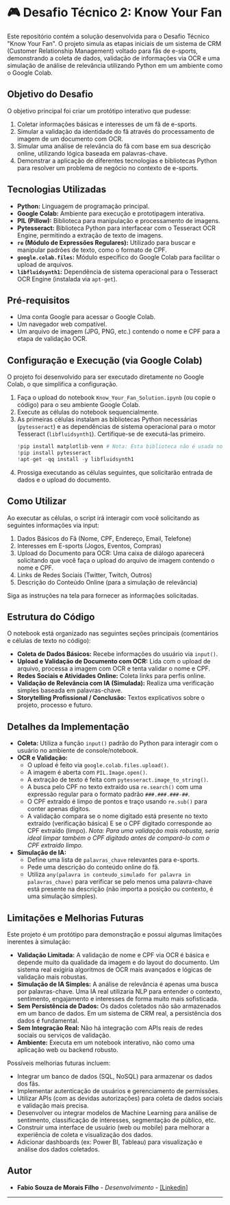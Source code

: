 # 🎮 Desafio Técnico 2: Know Your Fan

Este repositório contém a solução desenvolvida para o Desafio Técnico "Know Your Fan". O projeto simula as etapas iniciais de um sistema de CRM (Customer Relationship Management) voltado para fãs de e-sports, demonstrando a coleta de dados, validação de informações via OCR e uma simulação de análise de relevância utilizando Python em um ambiente como o Google Colab.

## Objetivo do Desafio

O objetivo principal foi criar um protótipo interativo que pudesse:
1.  Coletar informações básicas e interesses de um fã de e-sports.
2.  Simular a validação da identidade do fã através do processamento de imagem de um documento com OCR.
3.  Simular uma análise de relevância do fã com base em sua descrição online, utilizando lógica baseada em palavras-chave.
4.  Demonstrar a aplicação de diferentes tecnologias e bibliotecas Python para resolver um problema de negócio no contexto de e-sports.

## Tecnologias Utilizadas

* **Python:** Linguagem de programação principal.
* **Google Colab:** Ambiente para execução e prototipagem interativa.
* **PIL (Pillow):** Biblioteca para manipulação e processamento de imagens.
* **Pytesseract:** Biblioteca Python para interfacear com o Tesseract OCR Engine, permitindo a extração de texto de imagens.
* **`re` (Módulo de Expressões Regulares):** Utilizado para buscar e manipular padrões de texto, como o formato de CPF.
* **`google.colab.files`:** Módulo específico do Google Colab para facilitar o upload de arquivos.
* **`libfluidsynth1`:** Dependência de sistema operacional para o Tesseract OCR Engine (instalada via `apt-get`).

## Pré-requisitos

* Uma conta Google para acessar o Google Colab.
* Um navegador web compatível.
* Um arquivo de imagem (JPG, PNG, etc.) contendo o nome e CPF para a etapa de validação OCR.

## Configuração e Execução (via Google Colab)

O projeto foi desenvolvido para ser executado diretamente no Google Colab, o que simplifica a configuração.

1.  Faça o upload do notebook `Know_Your_Fan_Solution.ipynb` (ou copie o código) para o seu ambiente Google Colab.
2.  Execute as células do notebook sequencialmente.
3.  As primeiras células instalam as bibliotecas Python necessárias (`pytesseract`) e as dependências de sistema operacional para o motor Tesseract (`libfluidsynth1`). Certifique-se de executá-las primeiro.
    ```python
    !pip install matplotlib-venn # Nota: Esta biblioteca não é usada no código final, pode ser removida
    !pip install pytesseract
    !apt-get -qq install -y libfluidsynth1
    ```
4.  Prossiga executando as células seguintes, que solicitarão entrada de dados e o upload do documento.

## Como Utilizar

Ao executar as células, o script irá interagir com você solicitando as seguintes informações via input:

1.  Dados Básicos do Fã (Nome, CPF, Endereço, Email, Telefone)
2.  Interesses em E-sports (Jogos, Eventos, Compras)
3.  Upload do Documento para OCR: Uma caixa de diálogo aparecerá solicitando que você faça o upload do arquivo de imagem contendo o nome e CPF.
4.  Links de Redes Sociais (Twitter, Twitch, Outros)
5.  Descrição do Conteúdo Online (para a simulação de relevância)

Siga as instruções na tela para fornecer as informações solicitadas.

## Estrutura do Código

O notebook está organizado nas seguintes seções principais (comentários e células de texto no código):

* **Coleta de Dados Básicos:** Recebe informações do usuário via `input()`.
* **Upload e Validação de Documento com OCR:** Lida com o upload de arquivo, processa a imagem com OCR e tenta validar o nome e CPF.
* **Redes Sociais e Atividades Online:** Coleta links para perfis online.
* **Validação de Relevância com IA (Simulada):** Realiza uma verificação simples baseada em palavras-chave.
* **Storytelling Profissional / Conclusão:** Textos explicativos sobre o projeto, processo e futuro.

## Detalhes da Implementação

* **Coleta:** Utiliza a função `input()` padrão do Python para interagir com o usuário no ambiente de console/notebook.
* **OCR e Validação:**
    * O upload é feito via `google.colab.files.upload()`.
    * A imagem é aberta com `PIL.Image.open()`.
    * A extração de texto é feita com `pytesseract.image_to_string()`.
    * A busca pelo CPF no texto extraído usa `re.search()` com uma expressão regular para o formato padrão `###.###.###-##`.
    * O CPF extraído é limpo de pontos e traço usando `re.sub()` para conter apenas dígitos.
    * A validação compara se o nome digitado está presente no texto extraído (verificação básica) E se o CPF digitado corresponde ao CPF extraído (limpo). *Nota: Para uma validação mais robusta, seria ideal limpar também o CPF digitado antes de compará-lo com o CPF extraído limpo.*
* **Simulação de IA:**
    * Define uma lista de `palavras_chave` relevantes para e-sports.
    * Pede uma descrição do conteúdo online do fã.
    * Utiliza `any(palavra in conteudo_simulado for palavra in palavras_chave)` para verificar se pelo menos uma palavra-chave está presente na descrição (não importa a posição ou contexto, é uma simulação simples).

## Limitações e Melhorias Futuras

Este projeto é um protótipo para demonstração e possui algumas limitações inerentes à simulação:

* **Validação Limitada:** A validação de nome e CPF via OCR é básica e depende muito da qualidade da imagem e do layout do documento. Um sistema real exigiria algoritmos de OCR mais avançados e lógicas de validação mais robustas.
* **Simulação de IA Simples:** A análise de relevância é apenas uma busca por palavras-chave. Uma IA real utilizaria NLP para entender o contexto, sentimento, engajamento e interesses de forma muito mais sofisticada.
* **Sem Persistência de Dados:** Os dados coletados não são armazenados em um banco de dados. Em um sistema de CRM real, a persistência dos dados é fundamental.
* **Sem Integração Real:** Não há integração com APIs reais de redes sociais ou serviços de validação.
* **Ambiente:** Executa em um notebook interativo, não como uma aplicação web ou backend robusto.

Possíveis melhorias futuras incluem:

* Integrar um banco de dados (SQL, NoSQL) para armazenar os dados dos fãs.
* Implementar autenticação de usuários e gerenciamento de permissões.
* Utilizar APIs (com as devidas autorizações) para coleta de dados sociais e validação mais precisa.
* Desenvolver ou integrar modelos de Machine Learning para análise de sentimento, classificação de interesses, segmentação de público, etc.
* Construir uma interface de usuário (web ou mobile) para melhorar a experiência de coleta e visualização dos dados.
* Adicionar dashboards (ex: Power BI, Tableau) para visualização e análise dos dados coletados.

## Autor

* **Fabio Souza de Morais Filho** - *Desenvolvimento* - [[Linkedin]](https://www.linkedin.com/in/fabio-souza-12f/)

---
